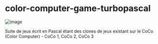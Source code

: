 # color-computer-game-turbopascal

![image](https://github.com/gladir/color-computer-game-turbopascal/assets/11842176/8a43d2be-e545-440e-a30a-805241330bca)

Suite de jeux écrit en Pascal étant des clones de jeux existant sur le CoCo (Color Computer) - CoCo 1, CoCo 2, CoCo 3
